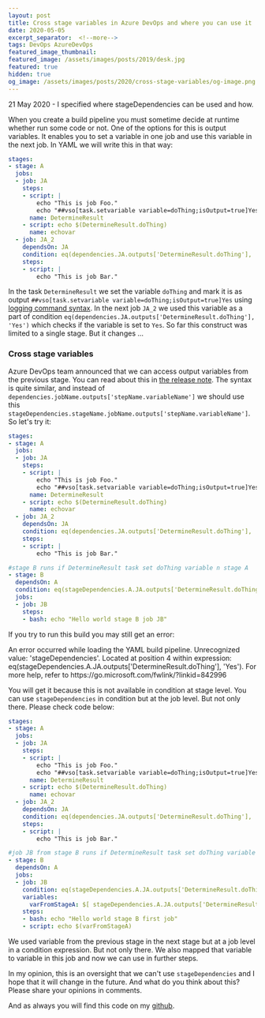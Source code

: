 ```yaml
---
layout: post
title: Cross stage variables in Azure DevOps and where you can use it
date: 2020-05-05
excerpt_separator:  <!--more-->
tags: DevOps AzureDevOps
featured_image_thumbnail:
featured_image: /assets/images/posts/2019/desk.jpg
featured: true
hidden: true
og_image: /assets/images/posts/2020/cross-stage-variables/og-image.png
---
```


<div class="message-box">
  21 May 2020 - I specified where stageDependencies can be used and how.
</div>

When you create a build pipeline you must sometime decide at runtime whether run some code or not. One of the options for this is output variables. It enables you to set a variable in one job and use this variable in the next job. In YAML we will write this in that way:

```yaml
stages:
- stage: A
  jobs:
  - job: JA
    steps:
    - script: |
        echo "This is job Foo."
        echo "##vso[task.setvariable variable=doThing;isOutput=true]Yes" #The variable doThing is set to true
      name: DetermineResult
    - script: echo $(DetermineResult.doThing)
      name: echovar
  - job: JA_2
    dependsOn: JA
    condition: eq(dependencies.JA.outputs['DetermineResult.doThing'], 'Yes')
    steps:
    - script: |
        echo "This is job Bar."
```

<!--more-->

In the task `DetermineResult` we set the variable `doThing` and mark it is as output `##vso[task.setvariable variable=doThing;isOutput=true]Yes` using [logging command syntax](https://docs.microsoft.com/en-us/azure/devops/pipelines/scripts/logging-commands?view=azure-devops&tabs=bash). In the next job `JA_2` we used this variable as a part of condition `eq(dependencies.JA.outputs['DetermineResult.doThing'], 'Yes')` which checks if the variable is set to `Yes`. So far this construct was limited to a single stage. But it changes ...

### Cross stage variables

Azure DevOps team announced that we can access output variables from the previous stage. You can read about this in [the release note](https://docs.microsoft.com/en-us/azure/devops/release-notes/2020/sprint-168-update#azure-pipelines-1). The syntax is quite similar, and instead of `dependencies.jobName.outputs['stepName.variableName']` we should use this `stageDependencies.stageName.jobName.outputs['stepName.variableName']`. So let's try it:

```yaml
stages:
- stage: A
  jobs:
  - job: JA
    steps:
    - script: |
        echo "This is job Foo."
        echo "##vso[task.setvariable variable=doThing;isOutput=true]Yes" #The variable doThing is set to true
      name: DetermineResult
    - script: echo $(DetermineResult.doThing)
      name: echovar
  - job: JA_2
    dependsOn: JA
    condition: eq(dependencies.JA.outputs['DetermineResult.doThing'], 'Yes')
    steps:
    - script: |
        echo "This is job Bar."

#stage B runs if DetermineResult task set doThing variable n stage A
- stage: B
  dependsOn: A
  condition: eq(stageDependencies.A.JA.outputs['DetermineResult.doThing'], 'Yes') #map doThing and check if true
  jobs:
  - job: JB
    steps:
    - bash: echo "Hello world stage B job JB"
```

If you try to run this build you may still get an error:

<div class="note-box">
  <p>
    An error occurred while loading the YAML build pipeline. Unrecognized value: 'stageDependencies'. Located at position 4 within expression: eq(stageDependencies.A.JA.outputs['DetermineResult.doThing'], 'Yes'). For more help, refer to https://go.microsoft.com/fwlink/?linkid=842996
  </p>  
</div>

You will get it because this is not available in condition at stage level. You can use `stageDependencies` in condition but at the job level. But not only there. Please check code below:

```yaml
stages:
- stage: A
  jobs:
  - job: JA
    steps:
    - script: |
        echo "This is job Foo."
        echo "##vso[task.setvariable variable=doThing;isOutput=true]Yes" #The variable doThing is set to true
      name: DetermineResult
    - script: echo $(DetermineResult.doThing)
      name: echovar
  - job: JA_2
    dependsOn: JA
    condition: eq(dependencies.JA.outputs['DetermineResult.doThing'], 'Yes')
    steps:
    - script: |
        echo "This is job Bar."

#job JB from stage B runs if DetermineResult task set doThing variable n stage A
- stage: B
  dependsOn: A
  jobs:
  - job: JB
    condition: eq(stageDependencies.A.JA.outputs['DetermineResult.doThing'], 'Yes') #map doThing and check if true
    variables:
      varFromStageA: $[ stageDependencies.A.JA.outputs['DetermineResult.doThing'] ]
    steps:
    - bash: echo "Hello world stage B first job"
    - script: echo $(varFromStageA)
```

We used variable from the previous stage in the next stage but at a job level in a condition expression. But not only there. We also mapped that variable to variable in this job and now we can use in further steps.

In my opinion, this is an oversight that we can't use `stageDependencies` and I hope that it will change in the future. And what do you think about this? Please share your opinions in comments.

And as always you will find this code on my [github](https://github.com/kmadof/devops-manual/tree/master/cross-stage-variables).